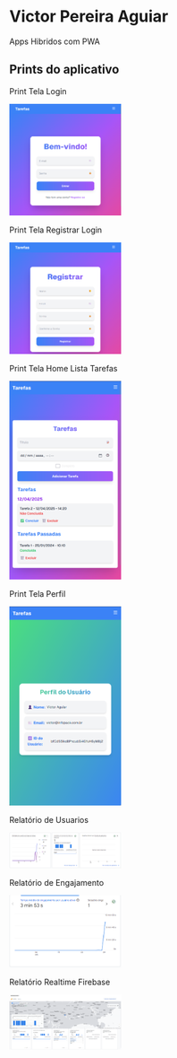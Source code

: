 # Victor Pereira Aguiar

Apps Hibridos com PWA

## Prints do aplicativo

Print Tela Login

<img src="fotosreadme/telalogin.png" alt="Login" style="width:200px;heigth:200px">

Print Tela Registrar Login

<img src="fotosreadme/telaregistrar.png" alt="Login" style="width:200px;heigth:200px">

Print Tela Home Lista Tarefas

<img src="fotosreadme/Telahome.png" alt="Login" style="width:200px;heigth:200px">

Print Tela Perfil

<img src="fotosreadme/Telaperfil.png" alt="Login" style="width:200px;heigth:200px">

Relatório de Usuarios

<img src="fotosreadme/usuarioativos.png" alt="Login" style="width:200px;heigth:200px">

Relatório de Engajamento

<img src="fotosreadme/tempomedioengajamentousuarioativo.png" alt="Login" style="width:200px;heigth:200px">

Relatório Realtime Firebase

<img src="fotosreadme/relatoriousuariotempofirebaseanalytics.png" alt="Login" style="width:200px;heigth:200px">


